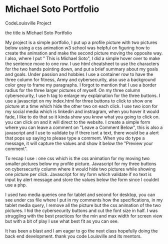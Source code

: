 # Michael Soto Portfolio
CodeLouisville Project 

the title is MIchael Soto Portfolio

My project is a simple portfolio, I put up a profile picture with two pictures below using a css animation
w3 school was helpful on figuring how to create the animation and make the second picture moving the opposite way.
I also, where I put " This is Michael Soto", I did a simple hover over to make the sentence move to one row.
I use html cheatsheet to use the characters for the two hands pointing down, and put a brief summary about my goals and goals.
Under passion and hobbies I use a container row to have the three column for fitness, Army and cybersecurity, also use a background color grey
to frame my paragraphs. I forgot to mention that I use a border radius for the three larger pictures of myself. 
On my three column cybersecurity, I use h tag to enlarge my explaination for the three buttons. I use a javascript on my index.html for three
buttons to click to show one picture at a time which hide the other two on each click. I use two icon for my social media which is
linkedin and instragram, when you hover it would fade, I like to do that so it kinda show you know what you going to click on.
you can click on and it will direct to the website. I create a simple form where you can leave a comment on "Leave a Comment Below",
this is also a javascript and I use to validate by if there isnt a text, there would be a alert that pops up saying to please
type a comment. When you do type a message, it will capture the values and show it below the "Preview your comment".

To recap I use :
one css which is the css animation for my moving two smaller pictures below my profile picture.
Javascript for my three buttons on cybersecurtiy column where it would hide two pictures while showing one picture per click.
Javascript for my form which validate if no text is input by alert message and store the values below the form since I couldnt use a php.

I used two media queries one for tablet and second for desktop, you can see under css file where I put in my comments how the specifications,
in my tablet media query, I remove all the picture but the css animation of the two pictures. I hid the cybersecurity buttons and cut the font size in half.
I was struggling with the best practices for the min and max width for screen view but with a bit of play I use what best fit as you can see. 

It has been a blast and I am eager to go the next class hopefully doing the back end development. thank you code Louisville and its mentors. 
